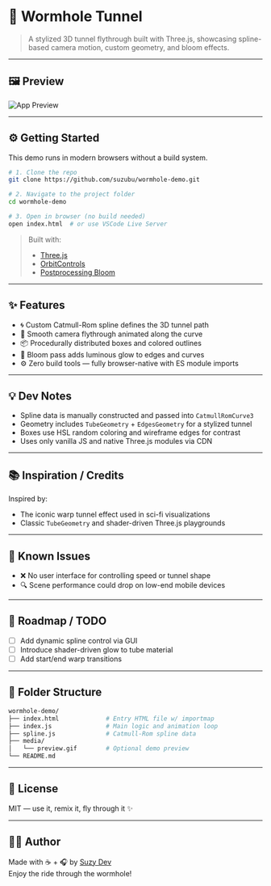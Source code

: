 # 🌌 Wormhole Tunnel

> A stylized 3D tunnel flythrough built with Three.js, showcasing spline-based camera motion, custom geometry, and bloom effects.

---

## 🖼 Preview

![App Preview](media/wormhole-demo.gif)

---

## ⚙️ Getting Started

This demo runs in modern browsers without a build system.

```bash
# 1. Clone the repo
git clone https://github.com/suzubu/wormhole-demo.git

# 2. Navigate to the project folder
cd wormhole-demo

# 3. Open in browser (no build needed)
open index.html  # or use VSCode Live Server
```

> Built with:  
> - [Three.js](https://threejs.org/)  
> - [OrbitControls](https://threejs.org/docs/#examples/en/controls/OrbitControls)  
> - [Postprocessing Bloom](https://threejs.org/examples/#webgl_postprocessing_unreal_bloom)

---

## ✨ Features

- 🌀 Custom Catmull-Rom spline defines the 3D tunnel path
- 🚀 Smooth camera flythrough animated along the curve
- 📦 Procedurally distributed boxes and colored outlines
- 🌠 Bloom pass adds luminous glow to edges and curves
- ⚙️ Zero build tools — fully browser-native with ES module imports

---

## 💡 Dev Notes

- Spline data is manually constructed and passed into `CatmullRomCurve3`
- Geometry includes `TubeGeometry` + `EdgesGeometry` for a stylized tunnel
- Boxes use HSL random coloring and wireframe edges for contrast
- Uses only vanilla JS and native Three.js modules via CDN

---

## 📚 Inspiration / Credits

Inspired by:
- The iconic warp tunnel effect used in sci-fi visualizations
- Classic `TubeGeometry` and shader-driven Three.js playgrounds

---

## 🧪 Known Issues

- ❌ No user interface for controlling speed or tunnel shape
- 🔍 Scene performance could drop on low-end mobile devices

---

## 🔭 Roadmap / TODO

- [ ] Add dynamic spline control via GUI
- [ ] Introduce shader-driven glow to tube material
- [ ] Add start/end warp transitions

---

## 📂 Folder Structure

```bash
wormhole-demo/
├── index.html             # Entry HTML file w/ importmap
├── index.js               # Main logic and animation loop
├── spline.js              # Catmull-Rom spline data
├── media/
│   └── preview.gif        # Optional demo preview
└── README.md
```

---

## 📜 License

MIT — use it, remix it, fly through it ✨

---

## 🙋‍♀️ Author

Made with ☕ + 🎧 by [Suzy Dev](https://github.com/suzydev)  
Enjoy the ride through the wormhole!
